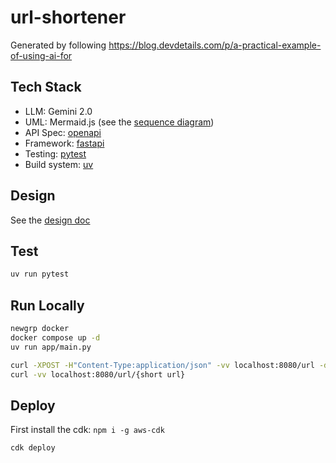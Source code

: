 # url-shortener

Generated by following <https://blog.devdetails.com/p/a-practical-example-of-using-ai-for>

## Tech Stack

* LLM: Gemini 2.0
* UML: Mermaid.js (see the [sequence diagram](sequence-diagram.md))
* API Spec: [openapi](openapi.yml)
* Framework: [fastapi](https://fastapi.tiangolo.com/)
* Testing: [pytest](https://docs.pytest.org/en/stable/)
* Build system: [uv](https://docs.astral.sh/uv/)

## Design

See the [design doc](design.md)

## Test

```bash
uv run pytest
```

## Run Locally

```bash
newgrp docker
docker compose up -d
uv run app/main.py
```

```bash
curl -XPOST -H"Content-Type:application/json" -vv localhost:8080/url -d '{"longUrl":"https://www.duckduckgo.com"}'
curl -vv localhost:8080/url/{short url}
```

## Deploy

First install the cdk: `npm i -g aws-cdk`

```bash
cdk deploy
```

